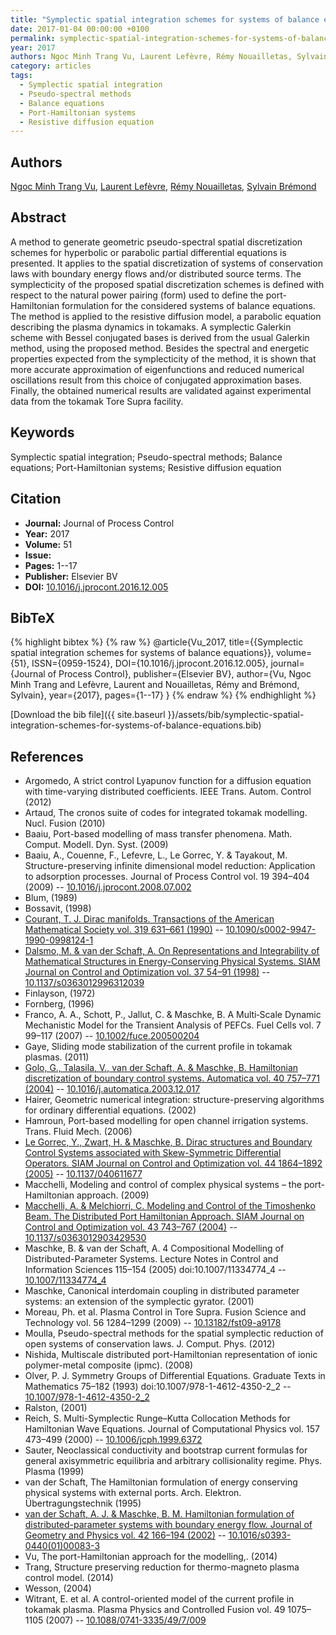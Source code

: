 ```yaml
---
title: "Symplectic spatial integration schemes for systems of balance equations"
date: 2017-01-04 00:00:00 +0100
permalink: symplectic-spatial-integration-schemes-for-systems-of-balance-equations
year: 2017
authors: Ngoc Minh Trang Vu, Laurent Lefèvre, Rémy Nouailletas, Sylvain Brémond
category: articles
tags:
  - Symplectic spatial integration
  - Pseudo-spectral methods
  - Balance equations
  - Port-Hamiltonian systems
  - Resistive diffusion equation
---
```

 
## Authors
[Ngoc Minh Trang Vu](authors/ngoc-minh-trang-vu), [Laurent Lefèvre](authors/laurent-lefevre), [Rémy Nouailletas](authors/remy-nouailletas), [Sylvain Brémond](authors/sylvain-bremond)
 
## Abstract
A method to generate geometric pseudo-spectral spatial discretization schemes for hyperbolic or parabolic partial differential equations is presented. It applies to the spatial discretization of systems of conservation laws with boundary energy flows and/or distributed source terms. The symplecticity of the proposed spatial discretization schemes is defined with respect to the natural power pairing (form) used to define the port-Hamiltonian formulation for the considered systems of balance equations. The method is applied to the resistive diffusion model, a parabolic equation describing the plasma dynamics in tokamaks. A symplectic Galerkin scheme with Bessel conjugated bases is derived from the usual Galerkin method, using the proposed method. Besides the spectral and energetic properties expected from the symplecticity of the method, it is shown that more accurate approximation of eigenfunctions and reduced numerical oscillations result from this choice of conjugated approximation bases. Finally, the obtained numerical results are validated against experimental data from the tokamak Tore Supra facility.
 
## Keywords
Symplectic spatial integration; Pseudo-spectral methods; Balance equations; Port-Hamiltonian systems; Resistive diffusion equation
 
## Citation
- **Journal:** Journal of Process Control
- **Year:** 2017
- **Volume:** 51
- **Issue:** 
- **Pages:** 1--17
- **Publisher:** Elsevier BV
- **DOI:** [10.1016/j.jprocont.2016.12.005](https://doi.org/10.1016/j.jprocont.2016.12.005)
 
## BibTeX
{% highlight bibtex %}
{% raw %}
@article{Vu_2017,
  title={{Symplectic spatial integration schemes for systems of balance equations}},
  volume={51},
  ISSN={0959-1524},
  DOI={10.1016/j.jprocont.2016.12.005},
  journal={Journal of Process Control},
  publisher={Elsevier BV},
  author={Vu, Ngoc Minh Trang and Lefèvre, Laurent and Nouailletas, Rémy and Brémond, Sylvain},
  year={2017},
  pages={1--17}
}
{% endraw %}
{% endhighlight %}
 
[Download the bib file]({{ site.baseurl }}/assets/bib/symplectic-spatial-integration-schemes-for-systems-of-balance-equations.bib)
 
## References
- Argomedo, A strict control Lyapunov function for a diffusion equation with time-varying distributed coefficients. IEEE Trans. Autom. Control (2012)
- Artaud, The cronos suite of codes for integrated tokamak modelling. Nucl. Fusion (2010)
- Baaiu, Port-based modelling of mass transfer phenomena. Math. Comput. Modell. Dyn. Syst. (2009)
- Baaiu, A., Couenne, F., Lefevre, L., Le Gorrec, Y. & Tayakout, M. Structure-preserving infinite dimensional model reduction: Application to adsorption processes. Journal of Process Control vol. 19 394–404 (2009) -- [10.1016/j.jprocont.2008.07.002](https://doi.org/10.1016/j.jprocont.2008.07.002)
- Blum, (1989)
- Bossavit, (1998)
- [Courant, T. J. Dirac manifolds. Transactions of the American Mathematical Society vol. 319 631–661 (1990)](dirac-manifolds) -- [10.1090/s0002-9947-1990-0998124-1](https://doi.org/10.1090/s0002-9947-1990-0998124-1)
- [Dalsmo, M. & van der Schaft, A. On Representations and Integrability of Mathematical Structures in Energy-Conserving Physical Systems. SIAM Journal on Control and Optimization vol. 37 54–91 (1998)](on-representations-and-integrability-of-mathematical-structures-in-energy-conserving-physical-systems) -- [10.1137/s0363012996312039](https://doi.org/10.1137/s0363012996312039)
- Finlayson, (1972)
- Fornberg, (1996)
- Franco, A. A., Schott, P., Jallut, C. & Maschke, B. A Multi‐Scale Dynamic Mechanistic Model for the Transient Analysis of PEFCs. Fuel Cells vol. 7 99–117 (2007) -- [10.1002/fuce.200500204](https://doi.org/10.1002/fuce.200500204)
- Gaye, Sliding mode stabilization of the current profile in tokamak plasmas. (2011)
- [Golo, G., Talasila, V., van der Schaft, A. & Maschke, B. Hamiltonian discretization of boundary control systems. Automatica vol. 40 757–771 (2004)](hamiltonian-discretization-of-boundary-control-systems) -- [10.1016/j.automatica.2003.12.017](https://doi.org/10.1016/j.automatica.2003.12.017)
- Hairer, Geometric numerical integration: structure-preserving algorithms for ordinary differential equations. (2002)
- Hamroun, Port-based modelling for open channel irrigation systems. Trans. Fluid Mech. (2006)
- [Le Gorrec, Y., Zwart, H. & Maschke, B. Dirac structures and Boundary Control Systems associated with Skew-Symmetric Differential Operators. SIAM Journal on Control and Optimization vol. 44 1864–1892 (2005)](dirac-structures-and-boundary-control-systems-associated-with-skew-symmetric-differential-operators) -- [10.1137/040611677](https://doi.org/10.1137/040611677)
- Macchelli, Modeling and control of complex physical systems – the port-Hamiltonian approach. (2009)
- [Macchelli, A. & Melchiorri, C. Modeling and Control of the Timoshenko Beam. The Distributed Port Hamiltonian Approach. SIAM Journal on Control and Optimization vol. 43 743–767 (2004)](modeling-and-control-of-the-timoshenko-beam-the-distributed-port-hamiltonian-approach) -- [10.1137/s0363012903429530](https://doi.org/10.1137/s0363012903429530)
- Maschke, B. & van der Schaft, A. 4 Compositional Modelling of Distributed-Parameter Systems. Lecture Notes in Control and Information Sciences 115–154 (2005) doi:10.1007/11334774_4 -- [10.1007/11334774_4](https://doi.org/10.1007/11334774_4)
- Maschke, Canonical interdomain coupling in distributed parameter systems: an extension of the symplectic gyrator. (2001)
- Moreau, Ph. et al. Plasma Control in Tore Supra. Fusion Science and Technology vol. 56 1284–1299 (2009) -- [10.13182/fst09-a9178](https://doi.org/10.13182/fst09-a9178)
- Moulla, Pseudo-spectral methods for the spatial symplectic reduction of open systems of conservation laws. J. Comput. Phys. (2012)
- Nishida, Multiscale distributed port-Hamiltonian representation of ionic polymer-metal composite (ipmc). (2008)
- Olver, P. J. Symmetry Groups of Differential Equations. Graduate Texts in Mathematics 75–182 (1993) doi:10.1007/978-1-4612-4350-2_2 -- [10.1007/978-1-4612-4350-2_2](https://doi.org/10.1007/978-1-4612-4350-2_2)
- Ralston, (2001)
- Reich, S. Multi-Symplectic Runge–Kutta Collocation Methods for Hamiltonian Wave Equations. Journal of Computational Physics vol. 157 473–499 (2000) -- [10.1006/jcph.1999.6372](https://doi.org/10.1006/jcph.1999.6372)
- Sauter, Neoclassical conductivity and bootstrap current formulas for general axisymmetric equilibria and arbitrary collisionality regime. Phys. Plasma (1999)
- van der Schaft, The Hamiltonian formulation of energy conserving physical systems with external ports. Arch. Elektron. Übertragungstechnik (1995)
- [van der Schaft, A. J. & Maschke, B. M. Hamiltonian formulation of distributed-parameter systems with boundary energy flow. Journal of Geometry and Physics vol. 42 166–194 (2002)](hamiltonian-formulation-of-distributed-parameter-systems-with-boundary-energy-flow) -- [10.1016/s0393-0440(01)00083-3](https://doi.org/10.1016/s0393-0440(01)00083-3)
- Vu, The port-Hamiltonian approach for the modelling,. (2014)
- Trang, Structure preserving reduction for thermo-magneto plasma control model. (2014)
- Wesson, (2004)
- Witrant, E. et al. A control-oriented model of the current profile in tokamak plasma. Plasma Physics and Controlled Fusion vol. 49 1075–1105 (2007) -- [10.1088/0741-3335/49/7/009](https://doi.org/10.1088/0741-3335/49/7/009)

